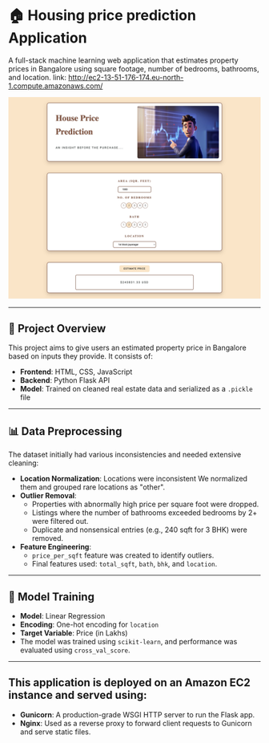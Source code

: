 # 🏠 Housing price prediction Application


A full-stack machine learning web application that estimates property prices in Bangalore using square footage, number of bedrooms, bathrooms, and location.
link: http://ec2-13-51-176-174.eu-north-1.compute.amazonaws.com/

![Frontend Preview](Frontend.jpeg)




---

## 📌 Project Overview

This project aims to give users an estimated property price in Bangalore based on inputs they provide. It consists of:

- **Frontend**: HTML, CSS, JavaScript
- **Backend**: Python Flask API
- **Model**: Trained on cleaned real estate data and serialized as a `.pickle` file

---

## 📊 Data Preprocessing

The dataset initially had various inconsistencies and needed extensive cleaning:

- **Location Normalization**: Locations were inconsistent  We normalized them and grouped rare locations as "other".
- **Outlier Removal**:
  - Properties with abnormally high price per square foot were dropped.
  - Listings where the number of bathrooms exceeded bedrooms by 2+ were filtered out.
  - Duplicate and nonsensical entries (e.g., 240 sqft for 3 BHK) were removed.
- **Feature Engineering**:
  - `price_per_sqft` feature was created to identify outliers.
  - Final features used: `total_sqft`, `bath`, `bhk`, and `location`.

---

## 🤖 Model Training

- **Model**: Linear Regression
- **Encoding**: One-hot encoding for `location`
- **Target Variable**: Price (in Lakhs)
- The model was trained using `scikit-learn`, and performance was evaluated using `cross_val_score`.


---

## This application is deployed on an **Amazon EC2** instance and served using:

- **Gunicorn**: A production-grade WSGI HTTP server to run the Flask app.
- **Nginx**: Used as a reverse proxy to forward client requests to Gunicorn and serve static files.





